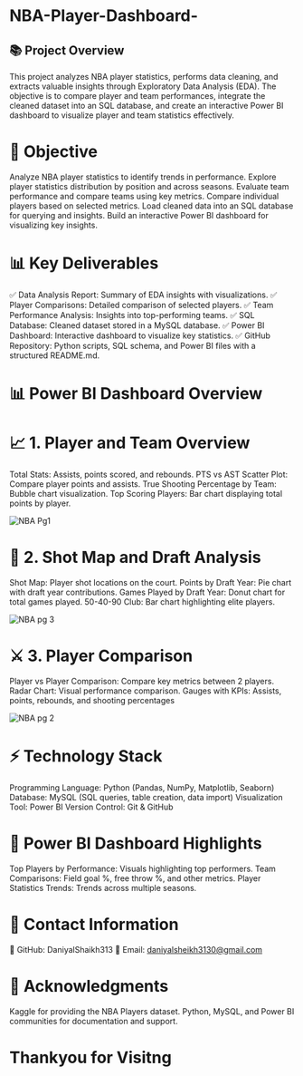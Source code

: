 # NBA-Player-Dashboard-
## 📚 Project Overview
This project analyzes NBA player statistics, performs data cleaning, and extracts valuable insights through Exploratory Data Analysis (EDA). The objective is to compare player and team performances, integrate the cleaned dataset into an SQL database, and create an interactive Power BI dashboard to visualize player and team statistics effectively.

# 🎯 Objective
Analyze NBA player statistics to identify trends in performance.
Explore player statistics distribution by position and across seasons.
Evaluate team performance and compare teams using key metrics.
Compare individual players based on selected metrics.
Load cleaned data into an SQL database for querying and insights.
Build an interactive Power BI dashboard for visualizing key insights.

# 📊 Key Deliverables
  ✅ Data Analysis Report:
Summary of EDA insights with visualizations.
✅ Player Comparisons:
Detailed comparison of selected players.
✅ Team Performance Analysis:
Insights into top-performing teams.
✅ SQL Database:
Cleaned dataset stored in a MySQL database.
✅ Power BI Dashboard:
Interactive dashboard to visualize key statistics.
✅ GitHub Repository:
Python scripts, SQL schema, and Power BI files with a structured README.md.
# 📊 Power BI Dashboard Overview

# 📈 1. Player and Team Overview 
Total Stats: Assists, points scored, and rebounds.
PTS vs AST Scatter Plot: Compare player points and assists.
True Shooting Percentage by Team: Bubble chart visualization.
Top Scoring Players: Bar chart displaying total points by player.

![NBA Pg1](https://github.com/user-attachments/assets/ee0bacfb-d849-4392-b28b-3ee38152ab55)

# 🎯 2. Shot Map and Draft Analysis
Shot Map: Player shot locations on the court.
Points by Draft Year: Pie chart with draft year contributions.
Games Played by Draft Year: Donut chart for total games played.
50-40-90 Club: Bar chart highlighting elite players.

![NBA pg 3](https://github.com/user-attachments/assets/e277bef7-cb3c-45f2-817f-55c399d7f600)

# ⚔️ 3. Player Comparison 
Player vs Player Comparison: Compare key metrics between 2 players.
Radar Chart: Visual performance comparison.
Gauges with KPIs: Assists, points, rebounds, and shooting percentages

![NBA pg 2](https://github.com/user-attachments/assets/fbb75564-26db-4d59-95c3-14c7258b4a02)



# ⚡ Technology Stack
 Programming Language: Python (Pandas, NumPy, Matplotlib, Seaborn)
 Database: MySQL (SQL queries, table creation, data import)
 Visualization Tool: Power BI
 Version Control: Git & GitHub

# 📢 Power BI Dashboard Highlights
Top Players by Performance: Visuals highlighting top performers.
Team Comparisons: Field goal %, free throw %, and other metrics.
Player Statistics Trends: Trends across multiple seasons.

# 📧 Contact Information
 🔗 GitHub: DaniyalShaikh313
 📧 Email: daniyalsheikh3130@gmail.com

# 📢 Acknowledgments
Kaggle for providing the NBA Players dataset.
Python, MySQL, and Power BI communities for documentation and support.
# Thankyou for Visitng 


